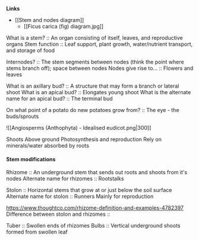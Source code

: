 **Links**
- [[Stem and nodes diagram]]
	- [[Ficus carica (fig) diagram.jpg]]

What is a stem? :: An organ consisting of itself, leaves, and reproductive organs
Stem function :: Leaf support, plant growth, water/nutrient transport, and storage of food

Internodes? :: The stem segments between nodes (think the point where stems branch off); space between nodes
Nodes give rise to... :: Flowers and leaves

What is an axillary bud? :: A structure that may form a branch or lateral shoot
What is an apical bud? :: Elongates young shoot
What is the alternate name for an apical bud? :: The terminal bud


On what point of a potato do new potatoes grow from? :: The eye - the buds/sprouts

![[Angiosperms (Anthophyta) - Idealised eudicot.png|300]]

Shoots
	Above ground
	Photosynthesis and reproduction
	Rely on minerals/water absorbed by roots



#### Stem modifications
Rhizome :: An underground stem that sends out roots and shoots from it's nodes
Alternate name for rhizomes :: Rootstalks

Stolon :: Horizontal stems that grow at or just below the soil surface
Alternate name for stolon :: Runners
Mainly for reproduction

https://www.thoughtco.com/rhizome-definition-and-examples-4782397
Difference between stolon and rhizomes :: 

Tuber :: Swollen ends of rhizomes
Bulbs :: Vertical underground shoots formed from swollen leaf
